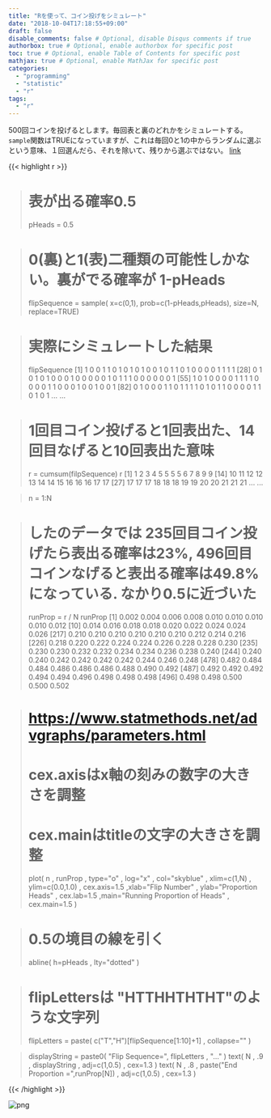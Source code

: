 ```yaml
---
title: "Rを使って、コイン投げをシミュレート"
date: "2018-10-04T17:18:55+09:00"
draft: false
disable_comments: false # Optional, disable Disqus comments if true
authorbox: true # Optional, enable authorbox for specific post
toc: true # Optional, enable Table of Contents for specific post
mathjax: true # Optional, enable MathJax for specific post
categories:
  - "programming"
  - "statistic"
  - "r"
tags:
  - "r"
---
```


500回コインを投げるとします。毎回表と裏のどれかをシミュレートする。
`sample`関数はTRUEになっていますが、これは毎回0と1の中からランダムに選ぶという意味、１回選んだら、それを除いて、残りから選ぶではない。 [link](https://web.ma.utexas.edu/users/parker/sampling/repl.htm)

{{< highlight r >}}
> # 表が出る確率0.5
> pHeads = 0.5 

> # 0(裏)と1(表)二種類の可能性しかない。裏がでる確率が 1-pHeads
> flipSequence = sample( x=c(0,1), prob=c(1-pHeads,pHeads), size=N, replace=TRUE) 

> # 実際にシミュレートした結果
> flipSequence
  [1] 1 0 0 1 1 0 1 0 1 0 1 0 0 1 0 1 1 0 1 0 0 0 0 1 1 1 1
 [28] 0 1 0 1 0 1 0 0 0 1 0 0 0 0 0 1 0 1 1 1 0 0 0 0 0 0 1
 [55] 1 0 1 0 0 0 0 1 1 1 1 0 0 0 0 1 1 0 0 0 1 0 0 1 0 0 1
 [82] 0 1 0 0 0 1 1 0 1 1 1 1 0 1 0 1 1 0 0 0 0 1 1 0 1 0 1
 ...
 ...


> # 1回目コイン投げると1回表出た、14回目なげると10回表出た意味
> r = cumsum(filpSequence)
> r
  [1]   1   2   3   4   5   5   5   5   6   7   8   9   9
 [14]  10  11  12  12  13  14  14  15  16  16  16  17  17
 [27]  17  17  17  18  18  18  19  19  20  20  21  21  21
 ...
 ...

> n = 1:N 

> # したのデータでは 235回目コイン投げたら表出る確率は23%, 496回目コインなげると表出る確率は49.8%になっている. なかり0.5に近づいた 
> runProp = r / N
> runProp
  [1] 0.002 0.004 0.006 0.008 0.010 0.010 0.010 0.010 0.012
 [10] 0.014 0.016 0.018 0.018 0.020 0.022 0.024 0.024 0.026
[217] 0.210 0.210 0.210 0.210 0.210 0.210 0.212 0.214 0.216
[226] 0.218 0.220 0.222 0.224 0.224 0.226 0.228 0.228 0.230
[235] 0.230 0.230 0.232 0.232 0.234 0.234 0.236 0.238 0.240
[244] 0.240 0.240 0.242 0.242 0.242 0.242 0.244 0.246 0.248
[478] 0.482 0.484 0.484 0.486 0.486 0.486 0.488 0.490 0.492
[487] 0.492 0.492 0.492 0.494 0.494 0.496 0.498 0.498 0.498
[496] 0.498 0.498 0.500 0.500 0.502

> # https://www.statmethods.net/advgraphs/parameters.html
> # cex.axisはx軸の刻みの数字の大きさを調整
> # cex.mainはtitleの文字の大きさを調整
> plot( n , runProp , type="o" , log="x" , col="skyblue" , xlim=c(1,N) , ylim=c(0.0,1.0) , cex.axis=1.5 ,xlab="Flip Number" , ylab="Proportion Heads" , cex.lab=1.5 ,main="Running Proportion of Heads" , cex.main=1.5 )

> # 0.5の境目の線を引く
> abline( h=pHeads , lty="dotted" )

> # flipLettersは "HTTHHTHTHT"のような文字列
> flipLetters = paste( c("T","H")[flipSequence[1:10]+1] , collapse="" )

> displayString = paste0( "Flip Sequence=", flipLetters , "..." )
> text( N , .9 , displayString , adj=c(1,0.5) , cex=1.3 )
> text( N , .8 , paste("End Proportion =",runProp[N]) , adj=c(1,0.5) , cex=1.3 )
> 
{{< /highlight >}}

![png](../../simulate-coin-flip-using-r/1.png) 
